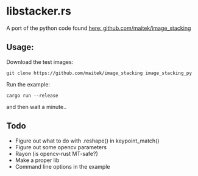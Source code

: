 # libstacker.rs
A port of the python code found [here: github.com/maitek/image_stacking](https://github.com/maitek/image_stacking) 

## Usage:
Download the test images:

```git clone https://github.com/maitek/image_stacking image_stacking_py```

Run the example:

```cargo run --release```

and then wait a minute..


## Todo

* Figure out what to do with .reshape() in keypoint_match()
* Figure out some opencv parameters
* Rayon (is opencv-rust MT-safe?)
* Make a proper lib
* Command line options in the example
